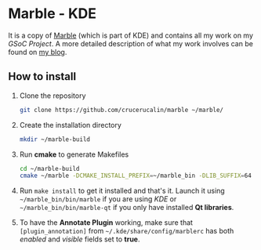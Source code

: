# Marble - KDE


It is a copy of [Marble](http://marble.kde.org/) (which is part of KDE) and contains all my work on my *GSoC Project*. A more detailed description of what my work involves can be found on [my blog](http://calincruceru.wordpress.com/).

## How to install

1. Clone the repository
    ```bash
    git clone https://github.com/crucerucalin/marble ~/marble/
    ```

2. Create the installation directory
    ```bash
    mkdir ~/marble-build
    ```

3. Run **cmake** to generate Makefiles
    ```bash
    cd ~/marble-build
    cmake ~/marble -DCMAKE_INSTALL_PREFIX=~/marble_bin -DLIB_SUFFIX=64
    ```

4. Run `make install` to get it installed and that's it. Launch it using `~/marble_bin/bin/marble` if you are using *KDE* or `~/marble_bin/bin/marble-qt` if you only have installed **Qt libraries**.

5. To have the **Annotate Plugin** working, make sure that `[plugin_annotation]` from `~/.kde/share/config/marblerc` has both *enabled* and *visible* fields set to **true**.
